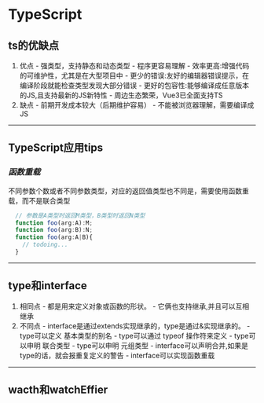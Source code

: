 # TypeScript

## ts的优缺点
  1. 优点
    - 强类型，支持静态和动态类型
    - 程序更容易理解
    - 效率更高:增强代码的可维护性，尤其是在大型项目中
    - 更少的错误:友好的编辑器错误提示，在编译阶段就能检查类型发现大部分错误
    - 更好的包容性:能够编译成任意版本的JS,且支持最新的JS新特性
    - 周边生态繁荣，Vue3已全面支持TS
  2. 缺点
    - 前期开发成本较大（后期维护容易）
    - 不能被浏览器理解，需要编译成JS

-----

## TypeScript应用tips
### *函数重载*
  不同参数个数或者不同参数类型，对应的返回值类型也不同是，需要使用函数重载，而不是联合类型
  ``` ts
    // 参数是A类型时返回M类型，B类型时返回N类型
    function foo(arg:A):M;
    function foo(arg:B):N;
    function foo(arg:A|B){
      // todoing...
    }
  ```

-----

## type和interface
  1. 相同点
    - 都是用来定义对象或函数的形状。
    - 它俩也支持继承,并且可以互相继承
  2. 不同点
    - interface是通过extends实现继承的，type是通过&实现继承的。
    - type可以定义 基本类型的别名
    - type可以通过 typeof 操作符来定义
    - type可以申明 联合类型
    - type可以申明 元组类型
    - interface可以声明合并,如果是type的话，就会报重复定义的警告
    - interface可以实现函数重载

-----

## wacth和watchEffier